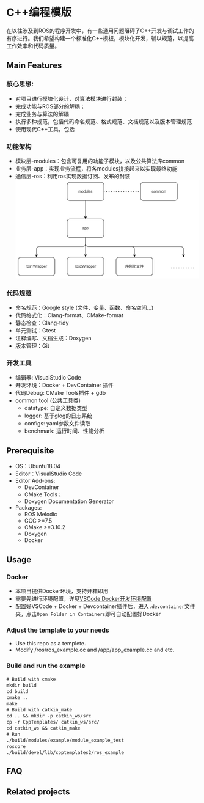 # C++编程模版
    
在以往涉及到ROS的程序开发中，有一些通用问题阻碍了C++开发与调试工作的有序进行。我们希望构建一个标准化C++模板，模块化开发，辅以规范，以提高工作效率和代码质量。

## Main Features

### 核心思想:
+ 对项目进行模块化设计，对算法模块进行封装；
+ 完成功能与ROS部分的解耦；
+ 完成业务与算法的解耦
+ 执行多种规范，包括代码命名规范、格式规范、文档规范以及版本管理规范
+ 使用现代C++工具，包括

### 功能架构
 + 模块层-modules：包含可复用的功能子模块，以及公共算法库common
 + 业务层-app：实现业务流程，将各modules拼接起来以实现最终功能
 + 通信层-ros：利用ros实现数据订阅、发布的封装
 ![image](https://github.com/Arthurshen926/CppTemplates/blob/main/%E6%B5%81%E7%A8%8B%E5%9B%BE.jpg?raw=true)

### 代码规范
+ 命名规范：Google style  (文件、变量、函数、命名空间…)
+ 代码格式化：Clang-format、CMake-format
+ 静态检查：Clang-tidy
+ 单元测试：Gtest
+ 注释编写、文档生成：Doxygen
+ 版本管理：Git
### 开发工具
+ 编辑器: VisualStudio Code
+ 开发环境：Docker + DevContainer 插件
+ 代码Debug: CMake Tools插件 + gdb
+ common tool (公共工具类)
    + datatype: 自定义数据类型
    + logger: 基于glog的日志系统
    + configs: yaml参数文件读取  
    + benchmark: 运行时间、性能分析

## Prerequisite
+ OS：Ubuntu18.04
+ Editor：VisualStudio Code
+ Editor Add-ons: 
    + DevContainer
    + CMake  Tools；
    + Doxygen  Documentation Generator
+ Packages:
    + ROS Melodic
    + GCC >=7.5
    + CMake >=3.10.2
    + Doxygen
    + Docker
## Usage

### Docker
+ 本项目提供Docker环境，支持开箱即用
+ 需要先进行环境配置，详见[VSCode Docker开发环境配置](https://marketplace.visualstudio.com/items?itemName=ms-vscode-remote.remote-containers)
+ 配置好VSCode + Docker + Devcontainer插件后，进入`.devcontainer`文件夹，点击`Open Folder in Containers`即可自动配置好Docker
### Adjust the template to your needs
+ Use this repo as a templete.
+ Modify /ros/ros_example.cc and /app/app_example.cc and etc.


### Build and run the example
```
# Build with cmake
mkdir build
cd build
cmake ..
make
# Build with catkin_make
cd .. && mkdir -p catkin_ws/src
cp -r CppTemplates/ catkin_ws/src/
cd catkin_ws && catkin_make
# Run
./build/modules/example/module_example_test
roscore
./build/devel/lib/cpptemplates2/ros_example
```


## FAQ
## Related projects





